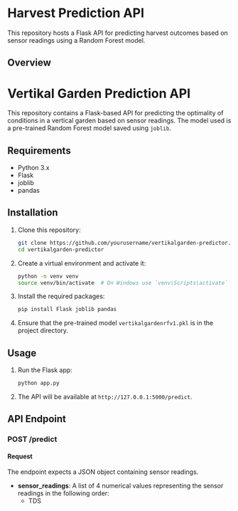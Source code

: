 # Harvest Prediction API

This repository hosts a Flask API for predicting harvest outcomes based on sensor readings using a Random Forest model.

## Overview

# Vertikal Garden Prediction API

This repository contains a Flask-based API for predicting the optimality of conditions in a vertical garden based on sensor readings. The model used is a pre-trained Random Forest model saved using `joblib`.

## Requirements

- Python 3.x
- Flask
- joblib
- pandas

## Installation

1. Clone this repository:

    ```bash
    git clone https://github.com/yourusername/vertikalgarden-predictor.git
    cd vertikalgarden-predictor
    ```

2. Create a virtual environment and activate it:

    ```bash
    python -m venv venv
    source venv/bin/activate  # On Windows use `venv\Scripts\activate`
    ```

3. Install the required packages:

    ```bash
    pip install Flask joblib pandas
    ```

4. Ensure that the pre-trained model `vertikalgardenrfv1.pkl` is in the project directory.

## Usage

1. Run the Flask app:

    ```bash
    python app.py
    ```

2. The API will be available at `http://127.0.0.1:5000/predict`.

## API Endpoint

### POST /predict

#### Request

The endpoint expects a JSON object containing sensor readings.

- **sensor_readings**: A list of 4 numerical values representing the sensor readings in the following order:
  - TDS
